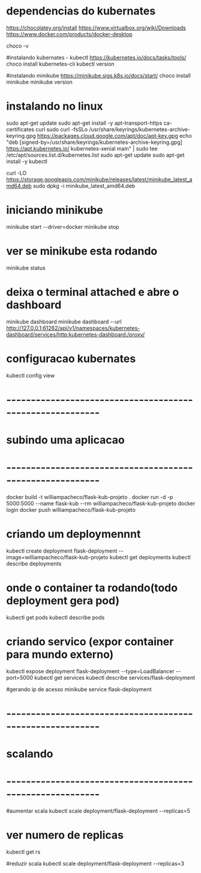 # dependencias do kubernates
https://chocolatey.org/install
https://www.virtualbox.org/wiki/Downloads
https://www.docker.com/products/docker-desktop

choco -v

#instalando kubernates - kubectl
https://kubernetes.io/docs/tasks/tools/
choco install kubernetes-cli
kubectl version

#instalando minikube
https://minikube.sigs.k8s.io/docs/start/
choco install minikube
minikube version


# instalando no linux
sudo apt-get update
sudo apt-get install -y apt-transport-https ca-certificates curl
sudo curl -fsSLo /usr/share/keyrings/kubernetes-archive-keyring.gpg https://packages.cloud.google.com/apt/doc/apt-key.gpg
echo "deb [signed-by=/usr/share/keyrings/kubernetes-archive-keyring.gpg] https://apt.kubernetes.io/ kubernetes-xenial main" | sudo tee /etc/apt/sources.list.d/kubernetes.list
sudo apt-get update
sudo apt-get install -y kubectl

curl -LO https://storage.googleapis.com/minikube/releases/latest/minikube_latest_amd64.deb
sudo dpkg -i minikube_latest_amd64.deb


# iniciando minikube
minikube start --driver=docker
minikube stop

# ver se minikube esta rodando 
minikube status

# deixa o terminal attached e abre o dashboard
minikube dashboard
minikube dashboard --url
http://127.0.0.1:61262/api/v1/namespaces/kubernetes-dashboard/services/http:kubernetes-dashboard:/proxy/

# configuracao kubernates
kubectl config view

# ---------------------------------------------------------
# subindo uma aplicacao
# ---------------------------------------------------------
docker build -t williampacheco/flask-kub-projeto .
docker run -d -p 5000:5000 --name flask-kub --rm  williampacheco/flask-kub-projeto
docker login
docker push williampacheco/flask-kub-projeto

# criando um deploymennnt
kubectl create deployment flask-deployment --image=williampacheco/flask-kub-projeto
kubectl get deployments
kubectl describe deployments

# onde o container ta rodando(todo deployment gera pod)
kubectl get pods
kubectl describe pods

# criando servico (expor container para mundo externo)
kubectl expose deployment flask-deployment --type=LoadBalancer --port=5000
kubectl get services
kubectl describe services/flask-deployment

#gerando ip de acesso
minikube service flask-deployment

# ---------------------------------------------------------
#  scalando
# ---------------------------------------------------------
#aumentar scala
kubectl scale deployment/flask-deployment --replicas=5

# ver numero de replicas
kubectl get rs

#reduzir scala
kubectl scale deployment/flask-deployment --replicas=3